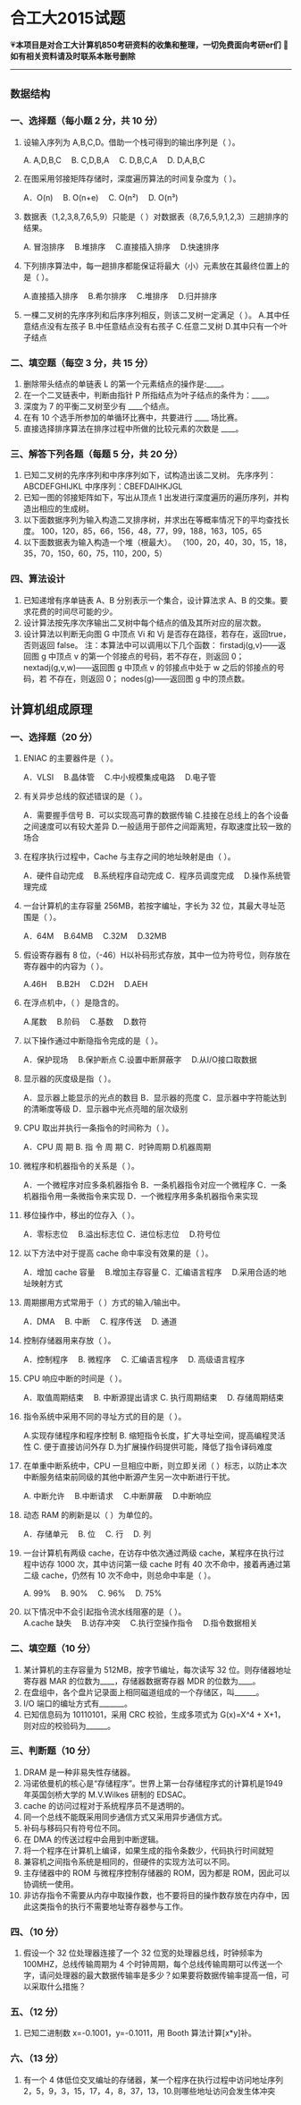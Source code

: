 # 合工大2015试题




💗**本项目是对合工大计算机850考研资料的收集和整理，一切免费面向考研er们**
💌**如有相关资料请及时联系本账号删除**

---

## `数据结构`

### 一、选择题（每小题 2 分，共 10 分）

1. 设输入序列为 A,B,C,D。借助一个栈可得到的输出序列是（ ）。  

   A. A,D,B,C&emsp; B. C,D,B,A &emsp;C. D,B,C,A &emsp;D. D,A,B,C

2. 在图采用邻接矩阵存储时，深度遍历算法的时间复杂度为（ ）。  

   A．O(n)&emsp; B. O(n+e) &emsp;C. O(n²)&emsp; D. O(n³) 

3. 数据表（1,2,3,8,7,6,5,9）只能是（ ）对数据表（8,7,6,5,9,1,2,3）三趟排序的结果。  

   A. 冒泡排序&emsp; B.堆排序&emsp; C.直接插入排序&emsp; D.快速排序

4. 下列排序算法中，每一趟排序都能保证将最大（小）元素放在其最终位置上的是（ ）。  

   A.直接插入排序&emsp; B.希尔排序&emsp; C.堆排序&emsp; D.归并排序

5. 一棵二叉树的先序序列和后序序列相反，则该二叉树一定满足（ ）。
   A.其中任意结点没有左孩子
   B.中任意结点没有右孩子
   C.任意二叉树
   D.其中只有一个叶子结点

### 二、填空题（每空 3 分，共 15 分）

1. 删除带头结点的单链表 L 的第一个元素结点的操作是:____。
2. 在一个二叉链表中，判断由指针 P 所指结点为叶子结点的条件为：____。
3. 深度为 7 的平衡二叉树至少有 ____个结点。
4. 在有 10 个选手所参加的单循环比赛中，共要进行 ____ 场比赛。
5. 直接选择排序算法在排序过程中所做的比较元素的次数是 ____。

### 三、解答下列各题（每题 5 分，共 20 分）

1. 已知二叉树的先序序列和中序序列如下，试构造出该二叉树。
   先序序列：ABCDEFGHIJKL
   中序序列：CBEFDAIHKJGL
2. 已知一图的邻接矩阵如下，写出从顶点 1 出发进行深度遍历的遍历序列，并构造出相应的生成树。
3. 以下面数据序列为输入构造二叉排序树，并求出在等概率情况下的平均查找长度。
   100，120，85，66，156，48，77，99，188，163，105，65
4. 以下面数据表为输入构造一个堆（根最大）。
   （100，20，40，30，15，18，35，70，150，60，75，110，200，5）

### 四、算法设计

1. 已知递增有序单链表 A、B 分别表示一个集合，设计算法求 A、B 的交集。要求花费的时间尽可能的少。
2. 设计算法按先序次序输出二叉树中每个结点的值及其所对应的层次数。
3. 设计算法以判断无向图 G 中顶点 Vi 和 Vj 是否存在路径，若存在，返回true，否则返回 false。
   注：本算法中可以调用以下几个函数：
   firstadj(g,v)——返回图 g 中顶点 v 的第一个邻接点的号码，若不存在，则返回 0；
   nextadj(g,v,w)——返回图 g 中顶点 v 的邻接点中处于 w 之后的邻接点的号码，若 不存在，则返回 0；
   nodes(g)——返回图 g 中的顶点数。

## 计算机组成原理

### 一、选择题（20 分）

1. ENIAC 的主要器件是（ ）。  

   A．VLSI &emsp;B.晶体管 &emsp;C.中小规模集成电路 &emsp;D.电子管

2. 有关异步总线的叙述错误的是（ ）。

   A．需要握手信号
   B．可以实现高可靠的数据传输
   C.挂接在总线上的各个设备之间速度可以有较大差异
   D.一般适用于部件之间距离短，存取速度比较一致的场合

3. 在程序执行过程中，Cache 与主存之间的地址映射是由（ ）。

   A．硬件自动完成&emsp; B.系统程序自动完成
   C．程序员调度完成&emsp; D.操作系统管理完成

4. 一台计算机的主存容量 256MB，若按字编址，字长为 32 位，其最大寻址范围是（ ）。

   A．64M &emsp;B.64MB &emsp;C.32M&emsp; D.32MB

5. 假设寄存器有 8 位，（-46）H以补码形式存放，其中一位为符号位，则存放在寄存器中的内容为（ ）。

   A.46H &emsp;B.B2H &emsp;C.D2H &emsp;D.AEH

6. 在浮点机中，（ ）是隐含的。

   A.尾数 &emsp;B.阶码 &emsp;C.基数 &emsp;D.数符

7. 以下操作通过中断隐指令完成的是（ ）。

   A．保护现场 &emsp;B.保护断点
   C.设置中断屏蔽字&emsp; D.从I/O接口取数据

8. 显示器的灰度级是指（ ）。

   A．显示器上能显示的光点的数目
   B．显示器的亮度
   C．显示器中字符能达到的清晰度等级
   D．显示器中光点亮暗的层次级别

9. CPU 取出并执行一条指令的时间称为（ ）。

   A．CPU 周 期 B. 指 令 周 期
   C．时钟周期 D.机器周期

10. 微程序和机器指令的关系是（ ）。

    A．一个微程序对应多条机器指令
    B．一条机器指令对应一个微程序
    C．一条机器指令用一条微指令来实现
    D．一个微程序用多条机器指令来实现

11. 移位操作中，移出的位存入（ ）。

    A．零标志位&emsp; B.溢出标志位
    C．进位标志位 &emsp;D.符号位

12. 以下方法中对于提高 cache 命中率没有效果的是（ ）。

    A．增加 cache 容量&emsp; B.增加主存容量
    C．汇编语言程序&emsp; D.采用合适的地址映射方式

13. 周期挪用方式常用于（ ）方式的输入/输出中。

    A．DMA &emsp;B. 中断&emsp; C. 程序传送 &emsp;D. 通道

14. 控制存储器用来存放（ ）。

    A．控制程序 &emsp;B. 微程序 &emsp;C. 汇编语言程序 &emsp;D. 高级语言程序

15. CPU 响应中断的时间是（ ）。

    A．取值周期结束 &emsp;B. 中断源提出请求
    C. 执行周期结束 &emsp;D. 存储周期结束

16. 指令系统中采用不同的寻址方式的目的是（ ）。

    A.实现存储程序和程序控制
    B. 缩短指令长度，扩大寻址空间，提高编程灵活性
    C. 便于直接访问外存
    D.为扩展操作码提供可能，降低了指令译码难度

17. 在单重中断系统中，CPU 一旦相应中断，则立即关闭（ ）标志，以防止本次中断服务结束前同级的其他中断源产生另一次中断进行干扰。

    A. 中断允许 &emsp;B.中断请求&emsp; C.中断屏蔽 &emsp;D.中断响应

18. 动态 RAM 的刷新是以（ ）为单位的。

    A．存储单元 &emsp;B. 位&emsp; C. 行&emsp; D. 列

19. 一台计算机有两级 cache，在访存中依次通过两级 cache，某程序在执行过程中访存 1000 次，其中访问第一级 cache 时有 40 次不命中，接着再通过第二级 cache，仍然有 10 次不命中，则总命中率是（ ）。  

    A. 99% &emsp;B. 90%&emsp; C. 96% &emsp;D. 75%

20. 以下情况中不会引起指令流水线阻塞的是（ ）。  
    A.cache 缺失 &emsp;B.访存冲突&emsp; C.执行空操作指令&emsp; D.指令数据相关

### 二、填空题（10 分）

1. 某计算机的主存容量为 512MB，按字节编址，每次读写 32 位。则存储器地址寄存器 MAR 的位数为____，存储器数据寄存器 MDR 的位数为____。
2. 在盘组中，各个盘片记录面上相同磁道组成的一个存储区，叫______。
3. I/O 端口的编址方式有_______。
4. 已知信息码为 10110101，采用 CRC 校验，生成多项式为 G(x)=X^4 + X+1，则对应的校验码为______。

### 三、判断题（10 分）

1. DRAM 是一种非易失性存储器。
2. 冯诺依曼机的核心是“存储程序”。世界上第一台存储程序式的计算机是1949 年英国剑桥大学的 M.V.Wilkes 研制的 EDSAC。
3. cache 的访问过程对于系统程序员不是透明的。
4. 同一个总线不能既采用同步通信方式又采用异步通信方式。
5. 补码与移码只有符号位不同。
6. 在 DMA 的传送过程中会用到中断逻辑。
7. 将一个程序在计算机上编译，如果生成的指令条数少，代码执行时间就短
8. 兼容机之间指令系统是相同的，但硬件的实现方法可以不同。
9. 主存储器中的 ROM 与微程序控制存储器的 ROM，因为都是 ROM，因此可以协调统一使用。
10. 非访存指令不需要从内存中取操作数，也不要将目的操作数存放在内存中，因此这类指令的执行不需要地址寄存器参与工作。

### 四、（10 分）

1. 假设一个 32 位处理器连接了一个 32 位宽的处理器总线，时钟频率为 100MHZ，总线传输周期为 4 个时钟周期，每个总线传输周期可以传送一个字，请问处理器的最大数据传输率是多少？如果要将数据传输率提高一倍，可以采取什么措施？

### 五、（12 分）

1. 已知二进制数 x=-0.1001，y=-0.1011，用 Booth 算法计算[x*y]补。

### 六、（13 分）

1. 有一个 4 体低位交叉编址的存储器，某一个程序在执行过程中访问地址序列 2，5，9，3，15，17，4，8，37，13，10.则哪些地址访问会发生体冲突
